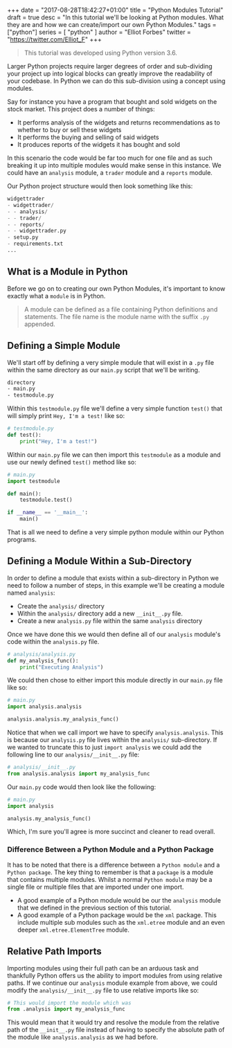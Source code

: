 +++
date = "2017-08-28T18:42:27+01:00"
title = "Python Modules Tutorial"
draft = true
desc = "In this tutorial we'll be looking at Python modules. What they are and how we can create/import our own Python Modules."
tags = ["python"]
series = [ "python" ]
author = "Elliot Forbes"
twitter = "https://twitter.com/Elliot_F"
+++

> This tutorial was developed using Python version 3.6.

Larger Python projects require larger degrees of order and sub-dividing your project up into logical blocks can greatly improve the readability of your codebase. In Python we can do this sub-division using a concept using modules. 

Say for instance you have a program that bought and sold widgets on the stock market. This project does a number of things:

* It performs analysis of the widgets and returns recommendations as to whether to buy or sell these widgets
* It performs the buying and selling of said widgets
* It produces reports of the widgets it has bought and sold

In this scenario the code would be far too much for one file and as such breaking it up into multiple modules would make sense in this instance. We could have an `analysis` module, a `trader` module and a `reports` module.

Our Python project structure would then look something like this:

~~~python
widgettrader
- widgettrader/
- - analysis/
- - trader/
- - reports/
- - widgettrader.py
- setup.py
- requirements.txt
...
~~~

## What is a Module in Python

Before we go on to creating our own Python Modules, it's important to know exactly what a `module` is in Python.

> A module can be defined as a file containing Python definitions and statements. The file name is the module name with the suffix `.py` appended.

## Defining a Simple Module

We'll start off by defining a very simple module that will exist in a `.py` file within the same directory as our `main.py` script that we'll be writing.

~~~bash
directory
- main.py
- testmodule.py
~~~

Within this `testmodule.py` file we'll define a very simple function `test()` that will simply print `Hey, I'm a test!` like so:

~~~py
# testmodule.py
def test():
    print("Hey, I'm a test!")
~~~

Within our `main.py` file we can then import this `testmodule` as a module and use our newly defined `test()` method like so:

~~~py
# main.py
import testmodule

def main():
    testmodule.test()

if __name__ == '__main__':
    main()
~~~

That is all we need to define a very simple python module within our Python programs. 

## Defining a Module Within a Sub-Directory

In order to define a module that exists within a sub-directory in Python we need to follow a number of steps, in this example we'll be creating a module named `analysis`:

* Create the `analysis/` directory
* Within the `analysis/` directory add a new `__init__.py` file.
* Create a new `analysis.py` file within the same `analysis` directory

Once we have done this we would then define all of our `analysis` module's code within the `analysis.py` file. 

~~~py
# analysis/analysis.py
def my_analysis_func():
    print("Executing Analysis")
~~~

We could then chose to either import this module directly in our `main.py` file like so:

~~~py
# main.py
import analysis.analysis

analysis.analysis.my_analysis_func()
~~~

Notice that when we call import we have to specify `analysis.analysis`. This is because our `analysis.py` file lives within the `analysis/` sub-directory. If we wanted to truncate this to just `import analysis` we could add the following line to our `analysis/__init__.py` file:

~~~py
# analysis/__init__.py
from analysis.analysis import my_analysis_func
~~~

Our `main.py` code would then look like the following:

~~~py
# main.py
import analysis

analysis.my_analysis_func()
~~~

Which, I'm sure you'll agree is more succinct and cleaner to read overall. 

### Difference Between a Python Module and a Python Package

It has to be noted that there is a difference between a `Python module` and a `Python package`. The key thing to remember is that a `package` is a module that contains multiple modules. Whilst a normal `Python module` may be a single file or multiple files that are imported under one import.

* A good example of a Python module would be our the `analysis` module that we defined in the previous section of this tutorial. 
* A good example of a Python package would be the `xml` package. This include multiple sub modules such as the `xml.etree` module and an even deeper `xml.etree.ElementTree` module.  

## Relative Path Imports

Importing modules using their full path can be an arduous task and thankfully Python offers us the ability to import modules from using relative paths. If we continue our `analysis` module example from above, we could modify the `analysis/__init__.py` file to use relative imports like so:

~~~python
# This would import the module which was 
from .analysis import my_analysis_func
~~~

This would mean that it would try and resolve the module from the relative path of the `__init__.py` file instead of having to specify the absolute path of the module like `analysis.analysis` as we had before. 

